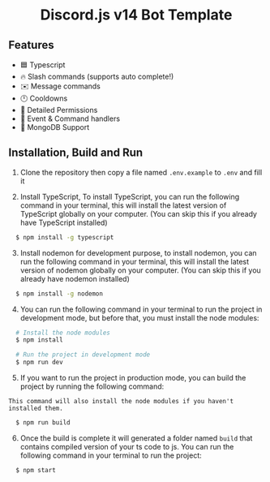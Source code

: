 <h1 style="text-align:center;">Discord.js v14 Bot Template</h1>

## Features

* 🟦 Typescript
* 🔥 Slash commands (supports auto complete!)
* ✉️ Message commands
* 🕛 Cooldowns
* 🏴 Detailed Permissions
* 💪 Event & Command handlers
* 🍃 MongoDB Support

## Installation, Build and Run
1) Clone the repository then copy a file named `.env.example` to `.env` and fill it 

2) Install TypeScript, To install TypeScript, you can run the following command in your terminal, this will install the latest version of TypeScript globally on your computer. (You can skip this if you already have TypeScript installed)
```sh
  $ npm install -g typescript
```

3) Install nodemon for development purpose, to install nodemon, you can run the following command in your terminal, this will install the latest version of nodemon globally on your computer. (You can skip this if you already have nodemon installed)

```sh
  $ npm install -g nodemon
```

4) You can run the following command in your terminal to run the project in development mode, but before that, you must install the node modules:

```sh
  # Install the node modules
  $ npm install
```

```sh
  # Run the project in development mode
  $ npm run dev
```

5) If you want to run the project in production mode, you can build the project by running the following command:

`This command will also install the node modules if you haven't installed them.`
```sh
  $ npm run build
```

6) Once the build is complete it will generated a folder named `build` that contains compiled version of your ts code to js. You can run the following command in your terminal to run the project:
```sh
  $ npm start
```
